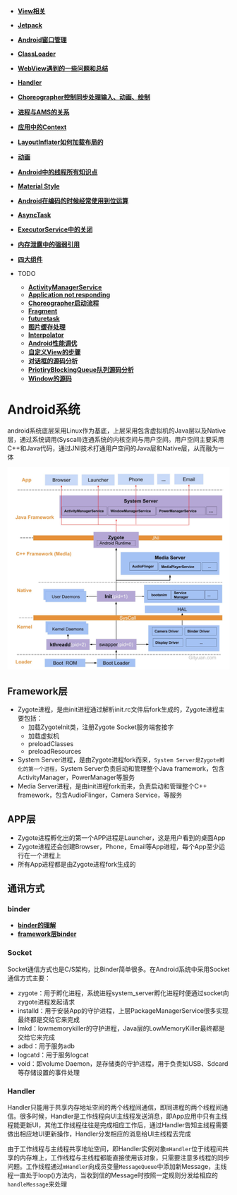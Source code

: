 
- **[View相关](view/README.md)**
- **[Jetpack](jetpack/README.md)**
- **[Android窗口管理](window_manager.md)**
- **[ClassLoader](classloader.md)**
- **[WebView遇到的一些问题和总结](webView.md)**
- **[Handler](handler.md)**
- **[Choreographer控制同步处理输入、动画、绘制](choreographer.md)**
- **[进程与AMS的关系](ams.md)**
- **[应用中的Context](context.md)**
- **[LayoutInflater如何加载布局的](layoutinflater.md)**
- **[动画](animation.md)**
- **[Android中的线程所有知识点](android_thread.md)**
- **[Material Style](color_resource.md)**
- **[Android在编码的时候经常使用到位运算](androidbit.md)**
- **[AsyncTask](asynctask.md)**
- **[ExecutorService中的关闭](executorservice.md)**
- **[内存泄露中的强弱引用](memory.md)**
- **[四大组件](component/README.md)**

- TODO
  - **[ActivityManagerService](ams.md)**
  - **[Application not responding](applicationnotresponding.md)**
  - **[Choreographer启动流程](choreographer.md)**
  - **[Fragment](fragment.md)**
  - **[futuretask](futuretask.md)**
  - **[图片缓存处理](image.md)**
  - **[Interpolator](Interpolator.md)**
  - **[Android性能调优](performance.md)**
  - **[自定义View的步骤](customView.md)**
  - **[对话框的源码分析](dialog.md)**
  - **[PriotiryBlockingQueue队列源码分析](priotiryblockingqueue.md)**
  - **[Window的源码](window.md)**

# Android系统

android系统底层采用Linux作为基底，上层采用包含虚拟机的Java层以及Native层，通过系统调用(Syscall)连通系统的内核空间与用户空间。用户空间主要采用C++和Java代码，通过JNI技术打通用户空间的Java层和Native层，从而融为一体

![android_boot](../img/android-boot.jpg)

## Framework层

- Zygote进程，是由init进程通过解析init.rc文件后fork生成的，Zygote进程主要包括：
  - 加载ZygoteInit类，注册Zygote Socket服务端套接字
  - 加载虚拟机
  - preloadClasses
  - preloadResources
- System Server进程，是由Zygote进程fork而来，`System Server是Zygote孵化的第一个进程`，System Server负责启动和管理整个Java framework，包含ActivityManager，PowerManager等服务
- Media Server进程，是由init进程fork而来，负责启动和管理整个C++ framework，包含AudioFlinger，Camera Service，等服务

## APP层

- Zygote进程孵化出的第一个APP进程是Launcher，这是用户看到的桌面App
- Zygote进程还会创建Browser，Phone，Email等App进程，每个App至少运行在一个进程上
- 所有App进程都是由Zygote进程fork生成的

## 通讯方式

### binder

- **[binder的理解](binder.md)**
- **[framework层binder](framework层binder.md)**

### Socket

Socket通信方式也是C/S架构，比Binder简单很多。在Android系统中采用Socket通信方式主要：

- zygote：用于孵化进程，系统进程system_server孵化进程时便通过socket向zygote进程发起请求
- installd：用于安装App的守护进程，上层PackageManagerService很多实现最终都是交给它来完成
- lmkd：lowmemorykiller的守护进程，Java层的LowMemoryKiller最终都是交给它来完成
- adbd：用于服务adb
- logcatd：用于服务logcat
- void：即volume Daemon，是存储类的守护进程，用于负责如USB、Sdcard等存储设置的事件处理

### Handler

Handler只能用于共享内存地址空间的两个线程间通信，即同进程的两个线程间通信。很多时候，Handler是工作线程向UI主线程发送消息，即App应用中只有主线程能更新UI，其他工作线程往往是完成相应工作后，通过Handler告知主线程需要做出相应地UI更新操作，Handler分发相应的消息给UI主线程去完成

由于工作线程与主线程共享地址空间，即Handler实例对象`mHandler`位于线程间共享的内存堆上，工作线程与主线程都能直接使用该对象，只需要注意多线程的同步问题。工作线程通过`mHandler`向成员变量`MessageQueue`中添加新Message，主线程一直处于loop()方法内，当收到信的Message时按照一定规则分发给相应的`handleMessage`来处理

